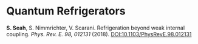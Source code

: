 # Quantum Refrigerators

**S. Seah**, S. Nimmrichter, V. Scarani. Refrigeration beyond weak internal coupling. *Phys. Rev. E. 98, 012131* (2018). [DOI:10.1103/PhysRevE.98.012131](https://journals.aps.org/pre/abstract/10.1103/PhysRevE.98.012131)